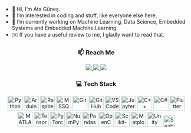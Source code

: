 - 👋 Hi, I’m Ata Güneş.
- 👀 I’m interested in coding and stuff, like everyone else here.
- 🤖 I’m currently working on Machine Learning, Data Science, Embedded Systems and Embedded Machine Learning.
- ✉️ If you have a useful review to me, I gladly want to read that.

<div align="center">
<h3>📫 Reach Me</h3>

<p>
  <a href="https://www.linkedin.com/in/atagüneş/" target="_blank">
    <img src="https://img.shields.io/badge/LinkedIn-blue?style=for-the-badge&logo=linkedin&logoColor=white"/>
  </a>

  <a href="https://www.kaggle.com/atagns" target="_blank">
    <img src="https://img.shields.io/badge/Kaggle-20BEFF?style=for-the-badge&logo=kaggle&logoColor=white"/>
  </a>

  <a href="mailto:ata_gn@hotmail.com">
    <img src="https://img.shields.io/badge/Email-D14836?style=for-the-badge&logo=gmail&logoColor=white"/>
  </a>
</p>
</div>

<div align="center">

<h3>💻 Tech Stack</h3>

<p align="center">
  <!-- Python -->
  <img src="https://cdn.jsdelivr.net/gh/devicons/devicon/icons/python/python-original.svg" height="40" alt="Python" />

  <!-- Arduino -->
  <img src="https://cdn.jsdelivr.net/gh/devicons/devicon/icons/arduino/arduino-original.svg" height="40" alt="Arduino" />

  <!-- Raspberry Pi -->
  <img src="https://cdn.jsdelivr.net/gh/devicons/devicon/icons/raspberrypi/raspberrypi-original.svg" height="40" alt="Raspberry Pi" />

  <!-- Microsoft SQL Server -->
  <img src="https://img.icons8.com/color/48/000000/microsoft-sql-server.png" height="40" alt="MSSQL" />

  <!-- Git -->
  <img src="https://cdn.jsdelivr.net/gh/devicons/devicon/icons/git/git-original.svg" height="40" alt="Git" />

  <!-- GitHub -->
  <img src="https://cdn.jsdelivr.net/gh/devicons/devicon/icons/github/github-original.svg" height="40" alt="GitHub" />

  <!-- VS Code -->
  <img src="https://cdn.jsdelivr.net/gh/devicons/devicon/icons/vscode/vscode-original.svg" height="40" alt="VS Code" />

  <!-- Jupyter Notebook -->
  <img src="https://cdn.jsdelivr.net/gh/devicons/devicon/icons/jupyter/jupyter-original.svg" height="40" alt="Jupyter Notebook" />

  <!-- C++ -->
  <img src="https://cdn.jsdelivr.net/gh/devicons/devicon/icons/cplusplus/cplusplus-original.svg" height="40" alt="C++" />

  <!-- C# -->
  <img src="https://cdn.jsdelivr.net/gh/devicons/devicon/icons/csharp/csharp-original.svg" height="40" alt="C#" />

  <!-- Flutter -->
  <img src="https://cdn.jsdelivr.net/gh/devicons/devicon/icons/flutter/flutter-original.svg" height="40" alt="Flutter" />

  <!-- MATLAB -->
  <img src="https://cdn.jsdelivr.net/gh/devicons/devicon/icons/matlab/matlab-original.svg" height="40" alt="MATLAB" />

  <!-- TensorFlow -->
  <img src="https://cdn.jsdelivr.net/gh/devicons/devicon/icons/tensorflow/tensorflow-original.svg" height="40" alt="TensorFlow" />

  <!-- PyTorch -->
  <img src="https://cdn.jsdelivr.net/gh/devicons/devicon/icons/pytorch/pytorch-original.svg" height="40" alt="PyTorch" />

  <!-- NumPy -->
  <img src="https://cdn.jsdelivr.net/gh/devicons/devicon/icons/numpy/numpy-original.svg" height="40" alt="NumPy" />

  <!-- Pandas -->
  <img src="https://cdn.jsdelivr.net/gh/devicons/devicon/icons/pandas/pandas-original.svg" height="40" alt="Pandas" />

  <!-- OpenCV -->
  <img src="https://upload.wikimedia.org/wikipedia/commons/3/32/OpenCV_Logo_with_text_svg_version.svg" height="40" alt="OpenCV" />

  <!-- Scikit-learn -->
  <img src="https://upload.wikimedia.org/wikipedia/commons/0/05/Scikit_learn_logo_small.svg" height="40" alt="Scikit-learn" />

  <!-- Matplotlib -->
  <img src="https://upload.wikimedia.org/wikipedia/commons/8/84/Matplotlib_icon.svg" height="40" alt="Matplotlib" />

  <!-- Unity -->
  <img src="https://cdn.jsdelivr.net/gh/devicons/devicon/icons/unity/unity-original.svg" height="40" alt="Unity" />

  <!-- Seaborn -->
  <img src="https://seaborn.pydata.org/_static/logo-wide-lightbg.svg" height="30" alt="Seaborn" />

</p>
</div>



<!---
AtaGn/AtaGn is a ✨ special ✨ repository because its `README.md` (this file) appears on your GitHub profile.
You can click the Preview link to take a look at your changes.
--->
